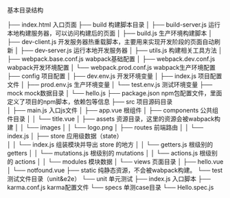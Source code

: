 基本目录结构

├── index.html                      入口页面
    ├── build                           构建脚本目录
    │   ├── build-server.js                 运行本地构建服务器，可以访问构建后的页面
    │   ├── build.js                        生产环境构建脚本
    │   ├── dev-client.js                   开发服务器热重载脚本，主要用来实现开发阶段的页面自动刷新
    │   ├── dev-server.js                   运行本地开发服务器
    │   ├── utils.js                        构建相关工具方法
    │   ├── webpack.base.conf.js            wabpack基础配置
    │   ├── webpack.dev.conf.js             wabpack开发环境配置
    │   └── webpack.prod.conf.js            wabpack生产环境配置
    ├── config                          项目配置
    │   ├── dev.env.js                      开发环境变量
    │   ├── index.js                        项目配置文件
    │   ├── prod.env.js                     生产环境变量
    │   └── test.env.js                     测试环境变量
    ├── mock                            mock数据目录
    │   └── hello.js
    ├── package.json                    npm包配置文件，里面定义了项目的npm脚本，依赖包等信息
    ├── src                             项目源码目录    
    │   ├── main.js                         入口js文件
    │   ├── app.vue                         根组件
    │   ├── components                      公共组件目录
    │   │   └── title.vue
    │   ├── assets                          资源目录，这里的资源会被wabpack构建
    │   │   └── images
    │   │       └── logo.png
    │   ├── routes                          前端路由
    │   │   └── index.js
    │   ├── store                           应用级数据（state）  
    │   │   └── index.js                    组装模块并导出 store 的地方
    │   │   └── getters.js                  根级别的 getters
    │   │   └── mutations.js                根级别的 mutations
    │   │   └── actions.js                  根级别的 actions
    │   │   └── modules                     模块数据
    │   └── views                           页面目录
    │       ├── hello.vue
    │       └── notfound.vue
    ├── static                          纯静态资源，不会被wabpack构建。
    └── test                            测试文件目录（unit&e2e）
        └── unit                            单元测试
            ├── index.js                        入口脚本
            ├── karma.conf.js                   karma配置文件
            └── specs                           单测case目录
                └── Hello.spec.js
